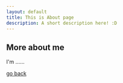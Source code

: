 ```yaml
---
layout: default
title: This is About page
description: A short description here! :D
---
```


## More about me
I'm ......

[go back](./)

